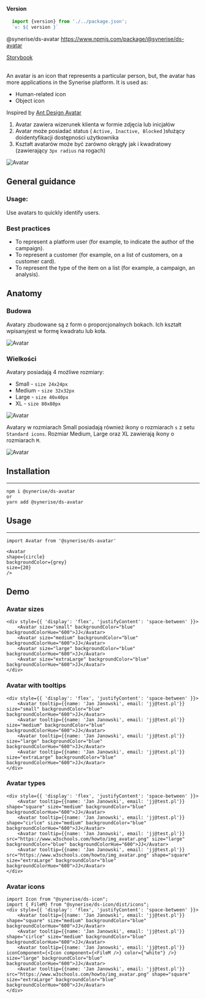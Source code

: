 #### Version
  
```js noeditor
  import {version} from './../package.json';
  `v: ${ version }`
```

<div className="ds-package-info">
  @synerise/ds-avatar
  <a target="_blank" href="https://www.npmjs.com/package/@synerise/ds-avatar">https://www.npmjs.com/package/@synerise/ds-avatar</a>
</div>

<a target="_blank" href="/storybook-static/?path=/story/components-avatar--simple">Storybook</a>
<br />
<br />

An avatar is an icon that represents a particular person, but, the avatar has more applications in the Synerise platform.
It is used as:

- Human-related icon
- Object icon

Inspired by [Ant Design Avatar](https://ant.design/components/avatar/)

1. Avatar zawiera wizerunek klienta w formie zdjęcia lub inicjałów
2. Avatar może posiadać status ( `Active, Inactive, Blocked` )służący doidentyfikacji dostępności użytkownika
3. Kształt avatarów może być zarówno okrągły jak i kwadratowy (zawierający `3px radius` na rogach)

![Avatar](avatar/2.png)

## General guidance


### Usage:

Use avatars to quickly identify users.

### Best practices

- To represent a platform user (for example, to indicate the author of the campaign).
- To represent a customer (for example, on a list of customers, on a customer card).
- To represent the type of the item on a list (for example, a campaign, an analysis).

## Anatomy


### Budowa

Avatary zbudowane są z form o proporcjonalnych bokach. Ich kształt wpisanyjest w formę kwadratu lub koła.

![Avatar](avatar/1.png)

### Wielkości

Avatary posiadają 4 możliwe rozmiary:
- Small - `size 24x24px`
- Medium - `size 32x32px`
- Large - `size 40x40px`
- XL - `size 80x80px`

![Avatar](avatar/3.png)

Avatary w rozmiarach Small posiadają również ikony o rozmiarach `s` z setu `Standard icons`. Rozmiar Medium, Large oraz XL zawierają ikony o rozmiarach `M`.

![Avatar](avatar/4.png)

## Installation

---

```static
npm i @synerise/ds-avatar
or
yarn add @synerise/ds-avatar
```

## Usage

---

```static
import Avatar from '@synerise/ds-avatar'

<Avatar
shape={circle}
backgroundColor={grey}
size={20}
/>

```

## Demo

### Avatar sizes
```
<div style={{ 'display': 'flex', 'justifyContent': 'space-between' }}>
    <Avatar size="small" backgroundColor="blue" backgroundColorHue="600">JJ</Avatar>
    <Avatar size="medium" backgroundColor="blue" backgroundColorHue="600">JJ</Avatar>
    <Avatar size="large" backgroundColor="blue" backgroundColorHue="600">JJ</Avatar>
    <Avatar size="extraLarge" backgroundColor="blue" backgroundColorHue="600">JJ</Avatar>
</div>
```

### Avatar with tooltips

```
<div style={{ 'display': 'flex', 'justifyContent': 'space-between' }}>
    <Avatar tooltip={{name: 'Jan Janowski', email: 'jj@test.pl'}} size="small" backgroundColor="blue" backgroundColorHue="600">JJ</Avatar>
    <Avatar tooltip={{name: 'Jan Janowski', email: 'jj@test.pl'}} size="medium" backgroundColor="blue" backgroundColorHue="600">JJ</Avatar>
    <Avatar tooltip={{name: 'Jan Janowski', email: 'jj@test.pl'}} size="large" backgroundColor="blue" backgroundColorHue="600">JJ</Avatar>
    <Avatar tooltip={{name: 'Jan Janowski', email: 'jj@test.pl'}} size="extraLarge" backgroundColor="blue" backgroundColorHue="600">JJ</Avatar>
</div>
```

### Avatar types

```
<div style={{ 'display': 'flex', 'justifyContent': 'space-between' }}>
    <Avatar tooltip={{name: 'Jan Janowski', email: 'jj@test.pl'}} shape="square" size="medium" backgroundColor="blue" backgroundColorHue="600">JJ</Avatar>
    <Avatar tooltip={{name: 'Jan Janowski', email: 'jj@test.pl'}} shape="cirlce" size="medium" backgroundColor="blue" backgroundColorHue="600">JJ</Avatar>
    <Avatar tooltip={{name: 'Jan Janowski', email: 'jj@test.pl'}} src="https://www.w3schools.com/howto/img_avatar.png" size="large" backgroundColor="blue" backgroundColorHue="600">JJ</Avatar>
    <Avatar tooltip={{name: 'Jan Janowski', email: 'jj@test.pl'}} src="https://www.w3schools.com/howto/img_avatar.png" shape="square" size="extraLarge" backgroundColor="blue" backgroundColorHue="600">JJ</Avatar>
</div>
```


### Avatar icons

```
import Icon from "@synerise/ds-icon";
import { FileM} from "@synerise/ds-icon/dist/icons";
<div style={{ 'display': 'flex', 'justifyContent': 'space-between' }}>
    <Avatar tooltip={{name: 'Jan Janowski', email: 'jj@test.pl'}} shape="square" size="medium" backgroundColor="blue" backgroundColorHue="600">JJ</Avatar>
    <Avatar tooltip={{name: 'Jan Janowski', email: 'jj@test.pl'}} shape="cirlce" size="medium" backgroundColor="blue" backgroundColorHue="600">JJ</Avatar>
    <Avatar tooltip={{name: 'Jan Janowski', email: 'jj@test.pl'}} iconComponent={<Icon component={<FileM />} color={"white"} />} size="large" backgroundColor="blue" backgroundColorHue="600">JJ</Avatar>
    <Avatar tooltip={{name: 'Jan Janowski', email: 'jj@test.pl'}} src="https://www.w3schools.com/howto/img_avatar.png" shape="square" size="extraLarge" backgroundColor="blue" backgroundColorHue="600">JJ</Avatar>
</div>
```
